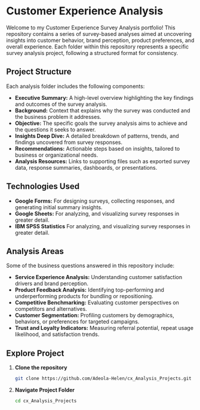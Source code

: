 # Customer Experience Analysis  

Welcome to my Customer Experience Survey Analysis portfolio! This repository contains a series of survey-based analyses aimed at uncovering insights into customer behavior, brand perception, product preferences, and overall experience. Each folder within this repository represents a specific survey analysis project, following a structured format for consistency.  


## Project Structure  

Each analysis folder includes the following components:  
- **Executive Summary:** A high-level overview highlighting the key findings and outcomes of the survey analysis.  
- **Background:** Context that explains why the survey was conducted and the business problem it addresses.  
- **Objective:** The specific goals the survey analysis aims to achieve and the questions it seeks to answer.   
- **Insights Deep Dive:** A detailed breakdown of patterns, trends, and findings uncovered from survey responses.  
- **Recommendations:** Actionable steps based on insights, tailored to business or organizational needs.  
- **Analysis Resources:** Links to supporting files such as exported survey data, response summaries, dashboards, or presentations.  


## Technologies Used  

- **Google Forms:** For designing surveys, collecting responses, and generating initial summary insights.  
- **Google Sheets:** For analyzing, and visualizing survey responses in greater detail.  
- **IBM SPSS Statistics** For analyzing, and visualizing survey responses in greater detail.


## Analysis Areas  

Some of the business questions answered in this repository include:  
- **Service Experience Analysis:** Understanding customer satisfaction drivers and brand perception.  
- **Product Feedback Analysis:** Identifying top-performing and underperforming products for bundling or repositioning.  
- **Competitive Benchmarking:** Evaluating customer perspectives on competitors and alternatives.  
- **Customer Segmentation:** Profiling customers by demographics, behaviors, or preferences for targeted campaigns.  
- **Trust and Loyalty Indicators:** Measuring referral potential, repeat usage likelihood, and satisfaction trends.  


## Explore Project  

1. **Clone the repository**  
   ```bash
   git clone https://github.com/Adeola-Helen/cx_Analysis_Projects.git

2. **Navigate Project Folder**  
   ```bash
   cd cx_Analysis_Projects
